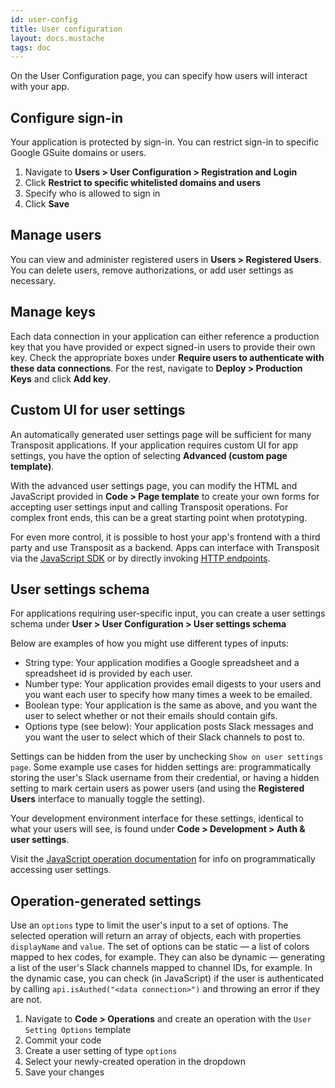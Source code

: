 ```yaml
---
id: user-config
title: User configuration
layout: docs.mustache
tags: doc
---
```


On the User Configuration page, you can specify how users will interact with your app.

## Configure sign-in

Your application is protected by sign-in. You can restrict sign-in to specific Google GSuite domains or users.

1. Navigate to **Users &gt; User Configuration &gt; Registration and Login**
2. Click **Restrict to specific whitelisted domains and users**
3. Specify who is allowed to sign in
4. Click **Save**

## Manage users

You can view and administer registered users in **Users &gt; Registered Users**. You can delete users, remove authorizations, or add user settings as necessary.

## Manage keys

Each data connection in your application can either reference a production key that you have provided or expect signed-in users to provide their own key. Check the appropriate boxes under **Require users to authenticate with these data connections**. For the rest, navigate to **Deploy &gt; Production Keys** and click **Add key**.

## Custom UI for user settings

An automatically generated user settings page will be sufficient for many Transposit applications. If your application requires custom UI for app settings, you have the option of selecting **Advanced (custom page template)**.

With the advanced user settings page, you can modify the HTML and JavaScript provided in **Code &gt; Page template** to create your own forms for accepting user settings input and calling Transposit operations. For complex front ends, this can be a great starting point when prototyping.

For even more control, it is possible to host your app's frontend with a third party and use Transposit as a backend. Apps can interface with Transposit via the [JavaScript SDK](/docs/building/js-sdk) or by directly invoking [HTTP endpoints](/docs/building/endpoints).

## User settings schema

For applications requiring user-specific input, you can create a user settings schema under **User &gt; User Configuration &gt; User settings schema**

Below are examples of how you might use different types of inputs:

* String type: Your application modifies a Google spreadsheet and a spreadsheet id is provided by each user.
* Number type: Your application provides email digests to your users and you want each user to specify how many times a week to be emailed.
* Boolean type: Your application is the same as above, and you want the user to select whether or not their emails should contain gifs.
* Options type (see below): Your application posts Slack messages and you want the user to select which of their Slack channels to post to.

Settings can be hidden from the user by unchecking `Show on user settings page`. Some example use cases for hidden settings are: programmatically storing the user's Slack username from their credential, or having a hidden setting to mark certain users as power users (and using the **Registered Users** interface to manually toggle the setting).

Your development environment interface for these settings, identical to what your users will see, is found under **Code &gt; Development &gt; Auth & user settings**.

Visit the [JavaScript operation documentation](/docs/references/js-operations) for info on programmatically accessing user settings.

## Operation-generated settings

Use an `options` type to limit the user's input to a set of options. The selected operation will return an array of objects, each with properties `displayName` and `value`. The set of options can be static — a list of colors mapped to hex codes, for example. They can also be dynamic — generating a list of the user's Slack channels mapped to channel IDs, for example. In the dynamic case, you can check (in JavaScript) if the user is authenticated by calling `api.isAuthed("<data connection>")` and throwing an error if they are not.

1. Navigate to **Code &gt; Operations** and create an operation with the `User Setting Options` template
2. Commit your code
3. Create a user setting of type `options`
4. Select your newly-created operation in the dropdown
5. Save your changes
